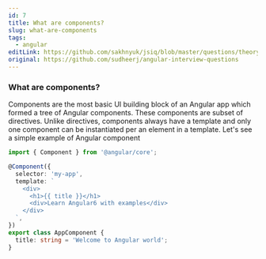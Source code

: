 ```yaml
---
id: 7
title: What are components?
slug: what-are-components
tags:
  - angular
editLink: https://github.com/sakhnyuk/jsiq/blob/master/questions/theory/angular/7.md
original: https://github.com/sudheerj/angular-interview-questions
---
```


### What are components?

Components are the most basic UI building block of an Angular app which formed a tree of Angular components. These components are subset of directives. Unlike directives, components always have a template and only one component can be instantiated per an element in a template. Let's see a simple example of Angular component

```typescript
import { Component } from '@angular/core';

@Component({
  selector: 'my-app',
  template: `
    <div>
      <h1>{{ title }}</h1>
      <div>Learn Angular6 with examples</div>
    </div>
  `,
})
export class AppComponent {
  title: string = 'Welcome to Angular world';
}
```
